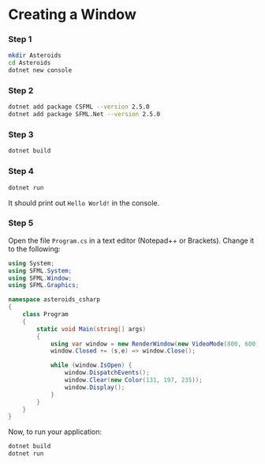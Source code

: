 ﻿# Creating a Window

### Step 1
```bash
mkdir Asteroids
cd Asteroids
dotnet new console
```

### Step 2
```bash
dotnet add package CSFML --version 2.5.0
dotnet add package SFML.Net --version 2.5.0
```

### Step 3
```bash
dotnet build
```

### Step 4
```bash
dotnet run
```

It should print out `Hello World!` in the console.

### Step 5
Open the file `Program.cs` in a text editor (Notepad++ or Brackets). Change it to the following:

```csharp
using System;
using SFML.System;
using SFML.Window;
using SFML.Graphics;

namespace asteroids_csharp
{
    class Program
    {
        static void Main(string[] args)
        {
            using var window = new RenderWindow(new VideoMode(800, 600), "Hello SFML");
            window.Closed += (s,e) => window.Close();

            while (window.IsOpen) {
                window.DispatchEvents();
                window.Clear(new Color(131, 197, 235));
                window.Display();
            }
        }
    }
}


```

Now, to run your application:
```bash
dotnet build
dotnet run
```
